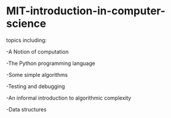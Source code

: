 # MIT-introduction-in-computer-science

topics including:

-A Notion of computation

-The Python programming language

-Some simple algorithms

-Testing and debugging

-An informal introduction to algorithmic complexity

-Data structures
